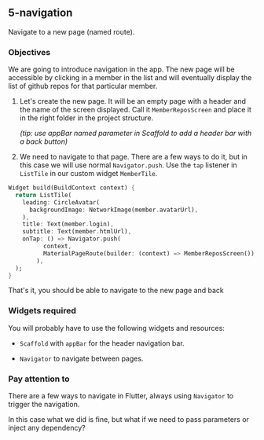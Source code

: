 ## 5-navigation

Navigate to a new page (named route).

### Objectives

We are going to introduce navigation in the app. The new page will be accessible by clicking in a member in the list and will eventually display the list of github repos for that particular member.

1. Let's create the new page. It will be an empty page with a header and the name of the screen displayed. Call it `MemberReposScreen` and place it in the right folder in the project structure.

   _(tip: use appBar named parameter in Scaffold to add a header bar with a back button)_

2. We need to navigate to that page. There are a few ways to do it, but in this case we will use normal `Navigator.push`. Use the `tap` listener in `ListTile` in our custom widget `MemberTile`.

```dart
Widget build(BuildContext context) {
  return ListTile(
    leading: CircleAvatar(
      backgroundImage: NetworkImage(member.avatarUrl),
    ),
    title: Text(member.login),
    subtitle: Text(member.htmlUrl),
    onTap: () => Navigator.push(
          context,
          MaterialPageRoute(builder: (context) => MemberReposScreen()),
        ),
  );
}
```

That's it, you should be able to navigate to the new page and back

### Widgets required

You will probably have to use the following widgets and resources:

- `Scaffold` with `appBar` for the header navigation bar.

- `Navigator` to navigate between pages.

### Pay attention to

There are a few ways to navigate in Flutter, always using `Navigator` to trigger the navigation.

In this case what we did is fine, but what if we need to pass parameters or inject any dependency?
